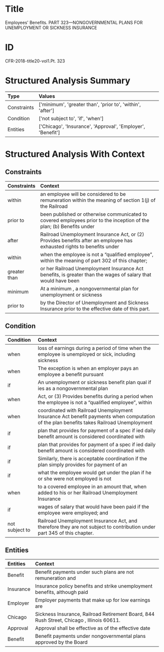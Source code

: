 # Title

 Employees' Benefits. PART 323—NONGOVERNMENTAL PLANS FOR UNEMPLOYMENT OR SICKNESS INSURANCE


# ID

 CFR-2018-title20-vol1.Pt. 323


# Structured Analysis Summary

| Type        | Values                                                      |
|:------------|:------------------------------------------------------------|
| Constraints | ['minimum', 'greater than', 'prior to', 'within', 'after']  |
| Condition   | ['not subject to', 'if', 'when']                            |
| Entities    | ['Chicago', 'Insurance', 'Approval', 'Employer', 'Benefit'] |


# Structured Analysis With Context

 


## Constraints

| Constraints   | Context                                                                                                                |
|:--------------|:-----------------------------------------------------------------------------------------------------------------------|
| within        | an employee will be considered to be remuneration within the meaning of section 1(j) of the Railroad                   |
| prior to      | been published or otherwise communicated to covered employees prior to the inception of the plan; (b) Benefits under   |
| after         | Railroad Unemployment Insurance Act, or (2) Provides benefits after an employee has exhausted rights to benefits under |
| within        | when the employee is not a &#8220;qualified employee&#8221;, within  the meaning of part 302 of this chapter;          |
| greater than  | or her Railroad Unemployment Insurance Act benefits, is greater than the wages of salary that would have been          |
| minimum       | At a  minimum , a nongovernmental plan for unemployment or sickness                                                    |
| prior to      | by the Director of Unemployment and Sickness Insurance prior to  the effective date of this part.                      |


## Condition

| Condition      | Context                                                                                                                                 |
|:---------------|:----------------------------------------------------------------------------------------------------------------------------------------|
| when           | loss of earnings during a period of time when the employee is unemployed or sick, including sickness                                    |
| when           | The exception is  when an employer pays an employee a benefit pursuant                                                                  |
| if             | An unemployment or sickness benefit plan qual if ies as a nongovernmental plan                                                          |
| when           | Act, or (3) Provides benefits during a period when the employee is not a &#8220;qualified employee&#8221;, within                       |
| when           | coordinated with Railroad Unemployment Insurance Act benefit payments when computation of the plan benefits takes Railroad Unemployment |
| if             | plan that provides for payment of a spec if ied daily benefit amount is considered coordinated with                                     |
| if             | plan that provides for payment of a spec if ied daily benefit amount is considered coordinated with                                     |
| if             | Similarly, there is acceptable coordination  if the plan simply provides for payment of an                                              |
| if             | what the employee would get under the plan if he or she were not employed is not                                                        |
| when           | to a covered employee in an amount that, when added to his or her Railroad Unemployment Insurance                                       |
| if             | wages of salary that would have been paid if  the employee were employed; and                                                           |
| not subject to | Railroad Unemployment Insurance Act, and therefore they are not subject to  contribution under part 345 of this chapter.                |


## Entities

| Entities   | Context                                                                                   |
|:-----------|:------------------------------------------------------------------------------------------|
| Benefit    | Benefit payments under such plans are not remuneration and                                |
| Insurance  | Insurance policy benefits and strike unemployment benefits, although paid                 |
| Employer   | Employer payments that make up for low earnings are                                       |
| Chicago    | Sickness Insurance, Railroad Retirement Board, 844 Rush Street, Chicago , Illinois 60611. |
| Approval   | Approval shall be effective as of the effective date                                      |
| Benefit    | Benefit payments under nongovernmental plans approved by the Board                        |


